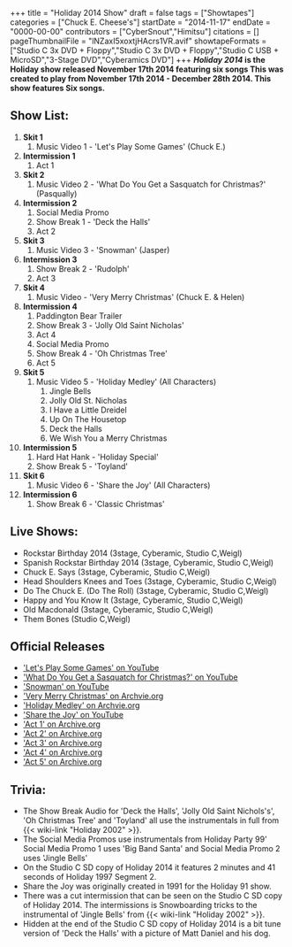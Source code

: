 +++
title = "Holiday 2014 Show"
draft = false
tags = ["Showtapes"]
categories = ["Chuck E. Cheese's"]
startDate = "2014-11-17"
endDate = "0000-00-00"
contributors = ["CyberSnout","Himitsu"]
citations = []
pageThumbnailFile = "lNZaxI5xoxtjHAcrs1VR.avif"
showtapeFormats = ["Studio C 3x DVD + Floppy","Studio C 3x DVD + Floppy","Studio C USB + MicroSD","3-Stage DVD","Cyberamics DVD"]
+++
***Holiday 2014* is the Holiday show released November 17th 2014 featuring six songs
This was created to play from November 17th 2014 - December 28th 2014. This show features Six songs.**

## Show List:

1.  **Skit 1**
    1.  Music Video 1 - 'Let's Play Some Games' (Chuck E.)
2.  **Intermission 1**
    1.  Act 1
3.  **Skit 2**
    1.  Music Video 2 - 'What Do You Get a Sasquatch for Christmas?' (Pasqually)
4.  **Intermission 2**
    1.  Social Media Promo
    2.  Show Break 1 - 'Deck the Halls'
    3.  Act 2
5.  **Skit 3**
    1.  Music Video 3 - 'Snowman' (Jasper)
6.  **Intermission 3**
    1.  Show Break 2 - 'Rudolph'
    2.  Act 3
7.  **Skit 4**
    1.  Music Video - 'Very Merry Christmas' (Chuck E. & Helen)
8.  **Intermission 4**
    1.  Paddington Bear Trailer
    2.  Show Break 3 - 'Jolly Old Saint Nicholas'
    3.  Act 4
    4.  Social Media Promo
    5.  Show Break 4 - 'Oh Christmas Tree'
    6.  Act 5
9.  **Skit 5**
    1.  Music Video 5 - 'Holiday Medley' (All Characters)
        1.  Jingle Bells
        2.  Jolly Old St. Nicholas
        3.  I Have a Little Dreidel
        4.  Up On The Housetop
        5.  Deck the Halls
        6.  We Wish You a Merry Christmas
10. **Intermission 5**
    1.  Hard Hat Hank - 'Holiday Special'
    2.  Show Break 5 - 'Toyland'
11. **Skit 6**
    1.  Music Video 6 - 'Share the Joy' (All Characters)
12. **Intermission 6**
    1.  Show Break 6 - 'Classic Christmas'

## Live Shows:

- Rockstar Birthday 2014 (3stage, Cyberamic, Studio C,Weigl)
- Spanish Rockstar Birthday 2014 (3stage, Cyberamic, Studio C,Weigl)
- Chuck E. Says (3stage, Cyberamic, Studio C,Weigl)
- Head Shoulders Knees and Toes (3stage, Cyberamic, Studio C,Weigl)
- Do The Chuck E. (Do The Roll) (3stage, Cyberamic, Studio C,Weigl)
- Happy and You Know It (3stage, Cyberamic, Studio C,Weigl)
- Old Macdonald (3stage, Cyberamic, Studio C,Weigl)
- Them Bones (Studio C,Weigl)

## Official Releases

- ['Let's Play Some Games' on YouTube](https://www.youtube.com/watch?v=n993FiRBloE)
- ['What Do You Get a Sasquatch for Christmas?' on YouTube](https://www.youtube.com/watch?v=lkj4R2qqkEU)
- ['Snowman' on YouTube](https://www.youtube.com/watch?v=U5LraN9iVUc)
- ['Very Merry Christmas' on Archvie.org](https://archive.org/details/unlistedcec/Merry+Christmastime+++Chuck+E.+Cheese%E2%80%99s.mp4)
- ['Holiday Medley' on Archvie.org](https://archive.org/details/unlistedcec/Chuck+E.%E2%80%99s+Holiday+Sing-A-Long+++Chuck+E.+Cheese%E2%80%99s.mp4)
- ['Share the Joy' on YouTube](https://www.youtube.com/watch?v=b0DuEg2SqSE)
- ['Act 1' on Archive.org](https://archive.org/details/unlistedcec/Chuck+E.+Cheese%E2%80%99s+Holidays+%E2%80%93+Part+1+++Chuck+E.+Cheese%E2%80%99s.mp4)
- ['Act 2' on Archive.org](https://archive.org/details/unlistedcec/Chuck+E.+Cheese%E2%80%99s+Holidays+%E2%80%93+Part+2+++Chuck+E.+Cheese%E2%80%99s.mp4)
- ['Act 3' on Archive.org](https://archive.org/details/unlistedcec/Chuck+E.+Cheese%E2%80%99s+Holidays+%E2%80%93+Part+3+++Chuck+E.+Cheese%E2%80%99s.mp4)
- ['Act 4' on Archive.org](https://archive.org/details/unlistedcec/Chuck+E.+Cheese%E2%80%99s+Holidays+%E2%80%93+Part+4+++Chuck+E.+Cheese%E2%80%99s.mp4)
- ['Act 5' on Archive.org](https://archive.org/details/unlistedcec/Chuck+E.+Cheese%E2%80%99s+Holidays+%E2%80%93+Part+5+++Chuck+E.+Cheese%E2%80%99s.mp4)

## Trivia:

- The Show Break Audio for 'Deck the Halls', 'Jolly Old Saint Nichols's', 'Oh Christmas Tree' and 'Toyland' all use the instrumentals in full from {{< wiki-link "Holiday 2002" >}}.
- The Social Media Promos use instrumentals from Holiday Party 99' Social Media Promo 1 uses 'Big Band Santa' and Social Media Promo 2 uses 'Jingle Bells'
- On the Studio C SD copy of Holiday 2014 it features 2 minutes and 41 seconds of Holiday 1997 Segment 2.
- Share the Joy was originally created in 1991 for the Holiday 91 show.
- There was a cut intermission that can be seen on the Studio C SD copy of Holiday 2014. The intermissions is Snowboarding tricks to the instrumental of 'Jingle Bells' from {{< wiki-link "Holiday 2002" >}}.
- Hidden at the end of the Studio C SD copy of Holiday 2014 is a bit tune version of 'Deck the Halls' with a picture of Matt Daniel and his dog.
